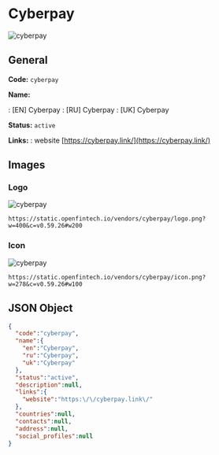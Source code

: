
# Cyberpay 
![cyberpay](https://static.openfintech.io/vendors/cyberpay/logo.png?w=400&c=v0.59.26#w200)  

## General 
 
**Code:** `cyberpay` 
 
**Name:** 
 
:	[EN] Cyberpay 
:	[RU] Cyberpay 
:	[UK] Cyberpay 
 
**Status:** `active` 
 
**Links:** 
: website [https://cyberpay.link/](https://cyberpay.link/) 
 

## Images 

### Logo 
 
![cyberpay](https://static.openfintech.io/vendors/cyberpay/logo.png?w=400&c=v0.59.26#w200)  

```
https://static.openfintech.io/vendors/cyberpay/logo.png?w=400&c=v0.59.26#w200
```  

### Icon 
 
![cyberpay](https://static.openfintech.io/vendors/cyberpay/icon.png?w=278&c=v0.59.26#w100)  

```
https://static.openfintech.io/vendors/cyberpay/icon.png?w=278&c=v0.59.26#w100
```  

## JSON Object 

```json
{
  "code":"cyberpay",
  "name":{
    "en":"Cyberpay",
    "ru":"Cyberpay",
    "uk":"Cyberpay"
  },
  "status":"active",
  "description":null,
  "links":{
    "website":"https:\/\/cyberpay.link\/"
  },
  "countries":null,
  "contacts":null,
  "address":null,
  "social_profiles":null
}
```  
